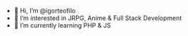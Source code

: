 - 👋 Hi, I’m @igorteofilo
- 👀 I’m interested in JRPG, Anime & Full Stack Development
- 🌱 I’m currently learning PHP & JS

<!---
igorteofilo/igorteofilo is a ✨ special ✨ repository because its `README.md` (this file) appears on your GitHub profile.
You can click the Preview link to take a look at your changes.
--->
